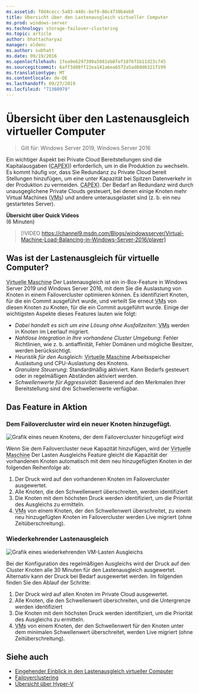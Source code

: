 ```yaml
---
ms.assetid: f0d4cecc-5a03-448c-bef9-86c4730b4eb0
title: Übersicht über den Lastenausgleich virtueller Computer
ms.prod: windows-server
ms.technology: storage-failover-clustering
ms.topic: article
author: bhattacharyaz
manager: eldenc
ms.author: subhatt
ms.date: 09/19/2016
ms.openlocfilehash: 1fea9e6297399a5081eb8fef1876f1b11d23c745
ms.sourcegitcommit: 6aff3d88ff22ea141a6ea6572a5ad8dd6321f199
ms.translationtype: MT
ms.contentlocale: de-DE
ms.lasthandoff: 09/27/2019
ms.locfileid: "71360979"
---
```

# <a name="virtual-machine-load-balancing-overview"></a>Übersicht über den Lastenausgleich virtueller Computer

> Gilt für: Windows Server 2019, Windows Server 2016

Ein wichtiger Aspekt bei Private Cloud Bereitstellungen sind die Kapitalausgaben (<abbr title="Kapitalausgaben">CAPEX)</abbr>) erforderlich, um in die Produktion zu wechseln. Es kommt häufig vor, dass Sie Redundanz zu Private Cloud bereit Stellungen hinzufügen, um eine unter Kapazität bei Spitzen Datenverkehr in der Produktion zu vermeiden. <abbr title="Kapitalausgaben">CAPEX)</abbr>. Der Bedarf an Redundanz wird durch unausgeglichene Private Clouds gesteuert, bei denen einige Knoten mehr Virtual Machines (<abbr title="Virtuelle Computer">VMs</abbr>) und andere unterausgelastet sind (z. b. ein neu gestartetes Server).

<strong>Übersicht über Quick Videos</strong><br>(6 Minuten)<br>
> [!VIDEO https://channel9.msdn.com/Blogs/windowsserver/Virtual-Machine-Load-Balancing-in-Windows-Server-2016/player]

## <a id="what-is-vm-load-balancing"></a>Was ist der Lastenausgleich für virtuelle Computer?
<abbr title="Virtueller Computer">Virtuelle Maschine</abbr> Der Lastenausgleich ist ein in-Box-Feature in Windows Server 2019 und Windows Server 2016, mit dem Sie die Auslastung von Knoten in einem Failovercluster optimieren können. Es identifiziert Knoten, für die ein Commit ausgeführt wurde, und verteilt Sie erneut <abbr title="Virtuelle Computer">VMs</abbr> von diesen Knoten zu Knoten, für die ein Commit ausgeführt wurde. Einige der wichtigsten Aspekte dieses Features lauten wie folgt:

* *Dabei handelt es sich um eine Lösung ohne Ausfallzeiten*: <abbr title="Virtuelle Computer">VMs</abbr> werden in Knoten im Leerlauf migriert.
* *Nahtlose Integration in Ihre vorhandene Cluster Umgebung*: Fehler Richtlinien, wie z. b. antiaffinität, Fehler Domänen und mögliche Besitzer, werden berücksichtigt.
* *Heuristik für den Ausgleich*: <abbr title="Virtueller Computer">Virtuelle Maschine</abbr> Arbeitsspeicher Auslastung und CPU-Auslastung des Knotens.
* *Granulare Steuerung*: Standardmäßig aktiviert. Kann Bedarfs gesteuert oder in regelmäßigen Abständen aktiviert werden.
* *Schwellenwerte für Aggressivität*: Basierend auf den Merkmalen Ihrer Bereitstellung sind drei Schwellenwerte verfügbar.

## <a id="feature-in-action"></a>Das Feature in Aktion
### <a id="new-node-added"></a>Dem Failovercluster wird ein neuer Knoten hinzugefügt.
![Grafik eines neuen Knotens, der dem Failovercluster hinzugefügt wird](media/vm-load-balancing/overview-VM-load-balancing-1.png)

Wenn Sie dem Failovercluster neue Kapazität hinzufügen, wird der <abbr title="Virtuelle Maschine">Virtuelle Maschine</abbr> Der Lasten Ausgleichs Feature gleicht die Kapazität der vorhandenen Knoten automatisch mit dem neu hinzugefügten Knoten in der folgenden Reihenfolge ab:

1. Der Druck wird auf den vorhandenen Knoten im Failovercluster ausgewertet.
2. Alle Knoten, die den Schwellenwert überschreiten, werden identifiziert
3. Die Knoten mit dem höchsten Druck werden identifiziert, um die Priorität des Ausgleichs zu ermitteln.
4. <abbr title="Virtuelle Computer">VMs</abbr> von einem Knoten, der den Schwellenwert überschreitet, zu einem neu hinzugefügten Knoten im Failovercluster werden Live migriert (ohne Zeitüberschreitung).

### <a id="recurring-load-balancing"></a>Wiederkehrender Lastenausgleich
![Grafik eines wiederkehrenden VM-Lasten Ausgleichs](media/vm-load-balancing/overview-VM-load-balancing-2.png)

Bei der Konfiguration des regelmäßigen Ausgleichs wird der Druck auf den Cluster Knoten alle 30 Minuten für den Lastenausgleich ausgewertet. Alternativ kann der Druck bei Bedarf ausgewertet werden. Im folgenden finden Sie den Ablauf der Schritte:

1. Der Druck wird auf allen Knoten im Private Cloud ausgewertet.
2. Alle Knoten, die den Schwellenwert überschreiten, und die Untergrenze werden identifiziert
3. Die Knoten mit dem höchsten Druck werden identifiziert, um die Priorität des Ausgleichs zu ermitteln.
4. <abbr title="Virtuelle Computer">VMs</abbr> von einem Knoten, der den Schwellenwert für den Knoten unter dem minimalen Schwellenwert überschreitet, werden Live migriert (ohne Zeitüberschreitung).

## <a name="see-also"></a>Siehe auch
* [Eingehender Einblick in den Lastenausgleich virtueller Computer](vm-load-balancing-deep-dive.md)
* [Failoverclustering](failover-clustering-overview.md)
* [Übersicht über Hyper-V](../virtualization/hyper-v/Hyper-V-on-Windows-Server.md)
